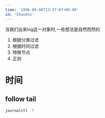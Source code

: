 ```yaml
---
time: '1996-09-08T23:37:07+08:00'
id: '55aukhz'
---
```


当我们出来log这一对象时,一些想法是自然而然的
1. 根据分类过滤
2. 根据时间过滤
3. 特殊节点
4. 正则
# 时间

## follow tail
```bash
journalctl -f
```